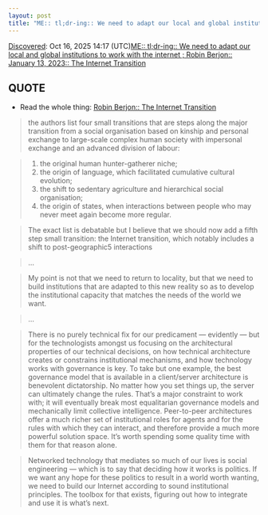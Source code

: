 ```yaml
---
layout: post
title: "ME:: tl;dr-ing:: We need to adapt our local and global institutions to work with the internet ; Robin Berjon:: January 13, 2023:: The Internet Transition"
---
```

[Discovered](http://rolandtanglao.com/2020/07/29/p1-blogthis-checkvist-list-links-to-blog/): Oct 16, 2025 14:17 (UTC)[ME:: tl;dr-ing:: We need to adapt our local and global institutions to work with the internet ; Robin Berjon:: January 13, 2023:: The Internet Transition](https://berjon.com/internet-transition/)

## QUOTE

* Read the whole thing: [Robin Berjon:: The Internet Transition](https://berjon.com/internet-transition/)

>the authors list four small transitions that are steps along the major transition from a social organisation based on kinship and personal exchange to large-scale complex human society with impersonal exchange and an advanced division of labour:

>1. the original human hunter-gatherer niche;
>1. the origin of language, which facilitated cumulative cultural evolution;
>1. the shift to sedentary agriculture and hierarchical social organisation;
>1. the origin of states, when interactions between people who may never meet again become more regular.

>The exact list is debatable but I believe that we should now add a fifth step small transition: the Internet transition, which notably includes a shift to post-geographic5 interactions

>...

>My point is not that we need to return to locality, but that we need to build institutions that are adapted to this new reality so as to develop the institutional capacity that matches the needs of the world we want.

>...

>There is no purely technical fix for our predicament — evidently — but for the technologists amongst us focusing on the architectural properties of our technical decisions, on how technical architecture creates or constrains institutional mechanisms, and how technology works with governance is key. To take but one example, the best governance model that is available in a client/server architecture is benevolent dictatorship. No matter how you set things up, the server can ultimately change the rules. That’s a major constraint to work with; it will eventually break most equalitarian governance models and mechanically limit collective intelligence. Peer-to-peer architectures offer a much richer set of institutional roles for agents and for the rules with which they can interact, and therefore provide a much more powerful solution space. It’s worth spending some quality time with them for that reason alone.

>Networked technology that mediates so much of our lives is social engineering — which is to say that deciding how it works is politics. If we want any hope for these politics to result in a world worth wanting, we need to build our Internet according to sound institutional principles. The toolbox for that exists, figuring out how to integrate and use it is what’s next.
